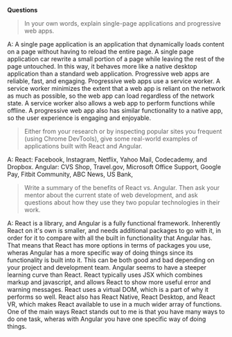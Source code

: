 **Questions**
> In your own words, explain single-page applications and progressive web apps.

A:  A single page application is an application that dynamically loads content on a page without having to reload the entire page. A single page application car rewrite a small portion of a page while leaving the rest of the page untouched. In this way, it behaves more like a native desktop application than a standard web application. Progressive web apps are reliable, fast, and engaging. Progressive web apps use a service worker. A service worker minimizes the extent that a web app is reliant on the network as much as possible, so the web app can load regardless of the network state. A service worker also allows a web app to perform functions while offline. A progressive web app also has similar functionality to a native app, so the user experience is engaging and enjoyable. 

> Either from your research or by inspecting popular sites you frequent (using Chrome DevTools), give some real-world examples of applications built with React and Angular.

A: React: Facebook, Instagram, Netflix, Yahoo Mail, Codecademy, and Dropbox. Angular: CVS Shop, Travel.gov, Microsoft Office Support, Google Pay, Fitbit Community, ABC News, US Bank, 

> Write a summary of the benefits of React vs. Angular. Then ask your mentor about the current state of web development, and ask questions about how they use they two popular technologies in their work.

A: React is a library, and Angular is a fully functional framework. Inherently React on it's own is smaller, and needs additional packages to go with it, in order for it to compare with all the built in functionality that Angular has. That means that React has more options in terms of packages you use, wheras Angular has a more specific way of doing things since its functionality is built into it. This can be both good and bad depending on your project and development team. Angular seems to have a steeper learning curve than React. React typically uses JSX which combines markup and javascript, and allows React to show more useful error and warning messages. React uses a virtual DOM, which is a part of why it performs so well. React also has React Native, React Desktop, and React VR, which makes React available to use in a much wider array of functions. One of the main ways React stands out to me is that you have many ways to do one task, wheras with Angular you have one specific way of doing things. 
